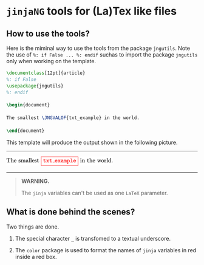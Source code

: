 `jinjaNG` tools for (La)Tex like files
======================================

How to use the tools?
---------------------

Here is the miminal way to use the tools from the package `jngutils`. Note the use of `%: if False ... %: endif` suchas to import the package `jngutils` only when working on the template.

~~~latex
\documentclass[12pt]{article}
%: if False
\usepackage{jngutils}
%: endif

\begin{document}

The smallest \JNGVALOF{txt_example} in the world.

\end{document}
~~~

This template will produce the output shown in the following picture.

---

![output](images/exavar.png)

---

> **WARNING.**
>
> The `jinja` variables can't be used as one `LaTeX` parameter.


What is done behind the scenes?
-------------------------------

Two things are done.

  1. The special character `_` is transfomed to a textual underscore.

  1. The `color` package is used to format the names of `jinja` variables in red inside a red box.
